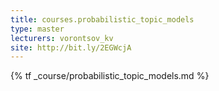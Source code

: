 ```yaml
---
title: courses.probabilistic_topic_models
type: master
lecturers: vorontsov_kv
site: http://bit.ly/2EGWcjA
---
```


{% tf _course/probabilistic_topic_models.md %}
